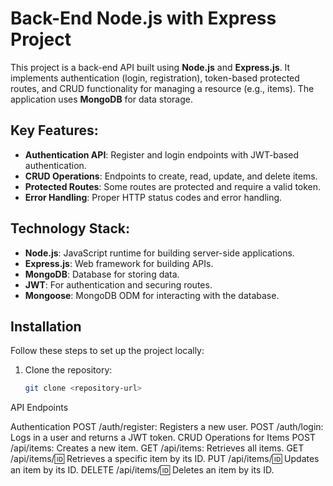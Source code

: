 # Back-End Node.js with Express Project

This project is a back-end API built using **Node.js** and **Express.js**. It implements authentication (login, registration), token-based protected routes, and CRUD functionality for managing a resource (e.g., items). The application uses **MongoDB** for data storage.

## Key Features:
- **Authentication API**: Register and login endpoints with JWT-based authentication.
- **CRUD Operations**: Endpoints to create, read, update, and delete items.
- **Protected Routes**: Some routes are protected and require a valid token.
- **Error Handling**: Proper HTTP status codes and error handling.

## Technology Stack:
- **Node.js**: JavaScript runtime for building server-side applications.
- **Express.js**: Web framework for building APIs.
- **MongoDB**: Database for storing data.
- **JWT**: For authentication and securing routes.
- **Mongoose**: MongoDB ODM for interacting with the database.

## Installation

Follow these steps to set up the project locally:

1. Clone the repository:
   ```bash
   git clone <repository-url>


API Endpoints

Authentication
   POST /auth/register: Registers a new user.
   POST /auth/login: Logs in a user and returns a JWT token.
CRUD Operations for Items
   POST /api/items: Creates a new item.
   GET /api/items: Retrieves all items.
   GET /api/items/:id: Retrieves a specific item by its ID.
   PUT /api/items/:id: Updates an item by its ID.
   DELETE /api/items/:id: Deletes an item by its ID.

